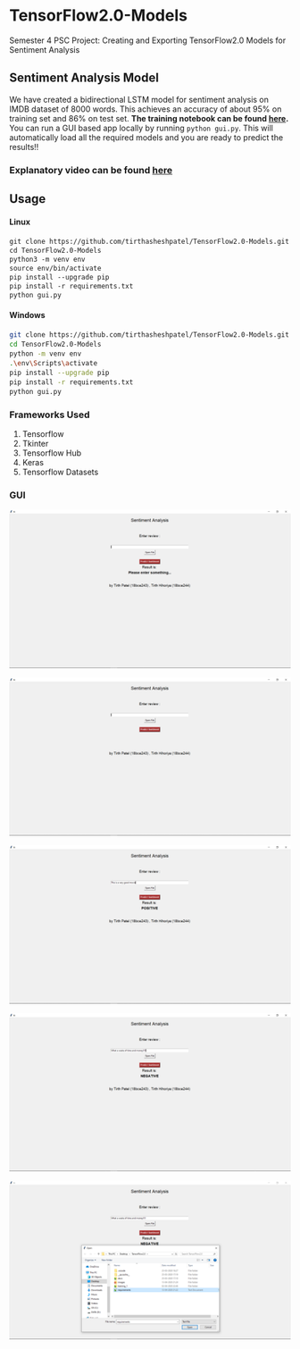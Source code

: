 # TensorFlow2.0-Models

Semester 4 PSC Project: Creating and Exporting TensorFlow2.0 Models for Sentiment Analysis

## Sentiment Analysis Model

We have created a bidirectional LSTM model for sentiment analysis on IMDB dataset of 8000 words. This achieves an accuracy of about 95\% on training set and 86\% on test set. **The training notebook can be found [here](TensorFlow_2_0_Sentiment_Analysis.ipynb).** You can run a GUI based app locally by running ``python gui.py``. This will automatically load all the required models and you are ready to predict the results!!
### Explanatory video can be found [here](explanatory_video.mp4)


## Usage

#### Linux

```shell
git clone https://github.com/tirthasheshpatel/TensorFlow2.0-Models.git
cd TensorFlow2.0-Models
python3 -m venv env
source env/bin/activate
pip install --upgrade pip
pip install -r requirements.txt
python gui.py
```

#### Windows

```bash
git clone https://github.com/tirthasheshpatel/TensorFlow2.0-Models.git
cd TensorFlow2.0-Models
python -m venv env
.\env\Scripts\activate
pip install --upgrade pip
pip install -r requirements.txt
python gui.py
```

### Frameworks Used

1. Tensorflow
2. Tkinter
3. Tensorflow Hub
4. Keras
5. Tensorflow Datasets

### GUI

![gui](images/gui_1.png)

![gui](images/gui_2.png)

![gui](images/gui_3.png)

![gui](images/gui_4.png)

![gui](images/gui_5.png)
